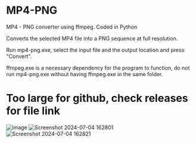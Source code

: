 # MP4-PNG
MP4 - PNG converter using ffmpeg. Coded in Python

Converts the selected MP4 file into a PNG sequence at full resolution.

Run mp4-png.exe, select the input file and the output location and press "Convert".

ffmpeg.exe is a necessary dependency for the program to function, do not run mp4-png.exe without having ffmpeg.exe in the same folder.

# Too large for github, check releases for file link

![image](https://github.com/DaniHfs/MP4-PNG/assets/111755971/b56f0ebd-e7d7-4f80-b9d9-7a7fd5ff1a4a)
![Screenshot 2024-07-04 162801](https://github.com/DaniHfs/MP4-PNG/assets/111755971/549ec766-5069-4261-9907-ed6f9447d9a2)
![Screenshot 2024-07-04 162821](https://github.com/DaniHfs/MP4-PNG/assets/111755971/62fdcfc9-ce28-4c71-987f-db697d7bd4d8)
